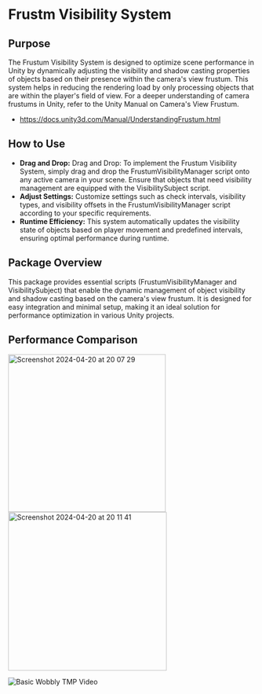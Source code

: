# Frustm Visibility System

## Purpose
The Frustum Visibility System is designed to optimize scene performance in Unity by dynamically adjusting the visibility and shadow casting properties of objects based on their presence within the camera's view frustum. This system helps in reducing the rendering load by only processing objects that are within the player's field of view. For a deeper understanding of camera frustums in Unity, refer to the Unity Manual on Camera's View Frustum.
- https://docs.unity3d.com/Manual/UnderstandingFrustum.html

## How to Use
- **Drag and Drop:** Drag and Drop: To implement the Frustum Visibility System, simply drag and drop the FrustumVisibilityManager script onto any active camera in your scene. Ensure that objects that need visibility management are equipped with the VisibilitySubject script.
- **Adjust Settings:** Customize settings such as check intervals, visibility types, and visibility offsets in the FrustumVisibilityManager script according to your specific requirements.
- **Runtime Efficiency:** This system automatically updates the visibility state of objects based on player movement and predefined intervals, ensuring optimal performance during runtime.

## Package Overview
This package provides essential scripts (FrustumVisibilityManager and VisibilitySubject) that enable the dynamic management of object visibility and shadow casting based on the camera's view frustum. It is designed for easy integration and minimal setup, making it an ideal solution for performance optimization in various Unity projects.

## Performance Comparison
<img width="321" alt="Screenshot 2024-04-20 at 20 07 29" src="https://github.com/safakgulpinar/FrustumVisibilitySystem/assets/90358778/3a6951fc-172a-4adf-8442-356b34c2889a">
<img width="323" alt="Screenshot 2024-04-20 at 20 11 41" src="https://github.com/safakgulpinar/FrustumVisibilitySystem/assets/90358778/0213042d-ee30-4f39-a783-6ced2c09315f">

![Basic Wobbly TMP Video](https://github.com/safakgulpinar/BasicWobblyTMP/assets/90358778/de294169-49fe-4454-947b-e66c306978d3)
